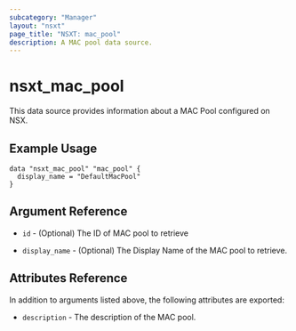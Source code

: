 ```yaml
---
subcategory: "Manager"
layout: "nsxt"
page_title: "NSXT: mac_pool"
description: A MAC pool data source.
---
```


# nsxt_mac_pool

This data source provides information about a MAC Pool configured on NSX.

## Example Usage

```hcl
data "nsxt_mac_pool" "mac_pool" {
  display_name = "DefaultMacPool"
}
```

## Argument Reference

* `id` - (Optional) The ID of MAC pool to retrieve

* `display_name` - (Optional) The Display Name of the MAC pool to retrieve.

## Attributes Reference

In addition to arguments listed above, the following attributes are exported:

* `description` - The description of the MAC pool.
